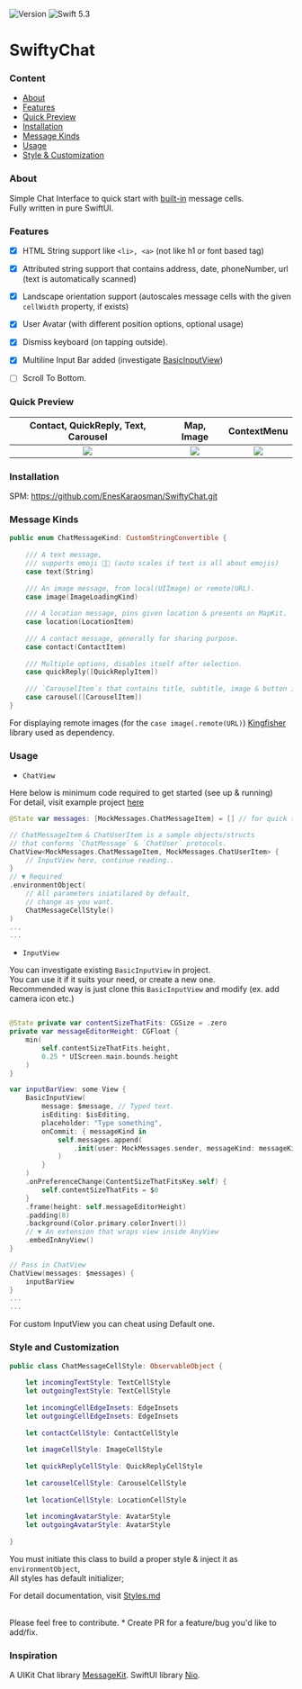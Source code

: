 ![Version](https://img.shields.io/badge/version-1.1.0-blue)
![Swift 5.3](https://img.shields.io/badge/Swift-5.3-orange.svg)

# SwiftyChat

### Content
* [About](#about)
* [Features](#features)
* [Quick Preview](#quick-preview)
* [Installation](#installation)
* [Message Kinds](#message-kinds)
* [Usage](#usage)
* [Style & Customization](#style-and-customization)

### About 

Simple Chat Interface to quick start with [built-in](#message-kinds) message cells. <br>
Fully written in pure SwiftUI.

### Features
- [x] HTML String support like `<li>, <a>` (not like h1 or font based tag)
- [x] Attributed string support that contains address, date, phoneNumber, url (text is automatically scanned)
- [x] Landscape orientation  support (autoscales message cells with the given `cellWidth` property, if exists)
- [x] User Avatar (with different position options, optional usage)
- [x] Dismiss keyboard (on tapping outside).
- [x] Multiline Input Bar added (investigate [BasicInputView](../master/Sources/SwiftyChat/InputView/BasicInputView.swift))
- [ ] Scroll To Bottom.


### Quick Preview

| Contact, QuickReply, Text, Carousel      | Map, Image  | ContextMenu |
:-------------------------:|:-------------------------:|:-------------------------:
![](../master/Sources/SwiftyChat/Demo/Preview/avatar_contact_qr_carousel_text.png) | ![](../master/Sources/SwiftyChat/Demo/Preview/map_image.png) |  ![](../master/Sources/SwiftyChat/Demo/Preview/contextMenu.png)
### Installation

SPM: https://github.com/EnesKaraosman/SwiftyChat.git

### Message Kinds

```swift
public enum ChatMessageKind: CustomStringConvertible {
    
    /// A text message,
    /// supports emoji 👍🏻 (auto scales if text is all about emojis)
    case text(String)
    
    /// An image message, from local(UIImage) or remote(URL).
    case image(ImageLoadingKind)
    
    /// A location message, pins given location & presents on MapKit.
    case location(LocationItem)
    
    /// A contact message, generally for sharing purpose.
    case contact(ContactItem)
    
    /// Multiple options, disables itself after selection.
    case quickReply([QuickReplyItem])
    
    /// `CarouselItem`s that contains title, subtitle, image & button in a scrollable view
    case carousel([CarouselItem])
}
```
For displaying remote images (for the `case image(.remote(URL)`) [Kingfisher](https://github.com/onevcat/Kingfisher) library used as dependency.

### Usage

- `ChatView`

Here below is minimum code required to get started (see up & running)<br> 
For detail, visit example project [here](../master/SwiftyChatExample/SwiftyChatExample)

```swift
@State var messages: [MockMessages.ChatMessageItem] = [] // for quick test assign MockMessages.generatedMessages()

// ChatMessageItem & ChatUserItem is a sample objects/structs 
// that conforms `ChatMessage` & `ChatUser` protocols.
ChatView<MockMessages.ChatMessageItem, MockMessages.ChatUserItem> {
    // InputView here, continue reading..
}
// ▼ Required
.environmentObject(
    // All parameters iniatilazed by default, 
    // change as you want.
    ChatMessageCellStyle()
)
...
...
```

- `InputView`

You can investigate existing `BasicInputView` in project. <br>You can use it if it suits your need, or create a new one.<br>
Recommended way is just clone this `BasicInputView` and modify (ex. add camera icon etc.)
```swift

@State private var contentSizeThatFits: CGSize = .zero
private var messageEditorHeight: CGFloat {
    min(
        self.contentSizeThatFits.height,
        0.25 * UIScreen.main.bounds.height
    )
}

var inputBarView: some View {
    BasicInputView(
        message: $message, // Typed text.
        isEditing: $isEditing,
        placeholder: "Type something",
        onCommit: { messageKind in
            self.messages.append(
                .init(user: MockMessages.sender, messageKind: messageKind, isSender: true)
            )
        }
    )
    .onPreferenceChange(ContentSizeThatFitsKey.self) {
        self.contentSizeThatFits = $0
    }
    .frame(height: self.messageEditorHeight)
    .padding(8)
    .background(Color.primary.colorInvert())
    // ▼ An extension that wraps view inside AnyView
    .embedInAnyView()
}

// Pass in ChatView
ChatView(messages: $messages) {
    inputBarView 
}
...
...
```

For custom InputView you can cheat using Default one.


### Style and Customization

```swift
public class ChatMessageCellStyle: ObservableObject {
    
    let incomingTextStyle: TextCellStyle
    let outgoingTextStyle: TextCellStyle
    
    let incomingCellEdgeInsets: EdgeInsets
    let outgoingCellEdgeInsets: EdgeInsets
    
    let contactCellStyle: ContactCellStyle
    
    let imageCellStyle: ImageCellStyle
    
    let quickReplyCellStyle: QuickReplyCellStyle
    
    let carouselCellStyle: CarouselCellStyle
    
    let locationCellStyle: LocationCellStyle
    
    let incomingAvatarStyle: AvatarStyle
    let outgoingAvatarStyle: AvatarStyle
    
}
```

You must initiate this class to build a proper style & inject it as `environmentObject`, <br>
All styles has default initializer; <br>

For detail documentation, visit [Styles.md](../master/Styles.md)

<br>
Please feel free to contribute.
* Create PR for a feature/bug you'd like to add/fix.

### Inspiration

A UIKit Chat library [MessageKit](https://github.com/MessageKit/MessageKit).
SwiftUI library [Nio](https://github.com/niochat/nio).
